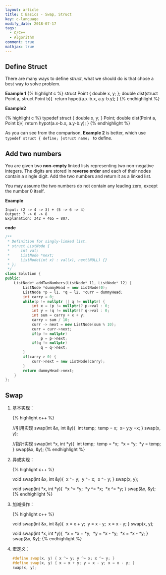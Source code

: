 ```yaml
---
layout: article
title: C Basics - Swap, Struct
key: c-language
modify_date: 2018-07-17
tags:
  - C/C++
  - Algorithm
comment: true
mathjax: true
---
```


<!--more-->

## Define Struct

There are many ways to define *struct*, what we should do is that chose a best way to solve problem.

**Example 1**
{% highlight c %}
struct Point { double x, y; };
double dist(struct Point a, struct Point b){
​    return hypot(a.x-b.x, a.y-b.y);
}
{% endhighlight %}

**Example2**

{% highlight c %}
typedef struct { double x, y; } Point;
double dist(Point a, Point b){
​    return hypot(a.x-b.x, a.y-b.y);
}
{% endhighlight %}

As you can see from the comparison, **Example 2** is better, which use `typedef struct { define; }struct name; ` to define.

## Add two numbers

You are given two **non-empty** linked lists representing two non-negative integers. The digits are stored in **reverse order** and each of their nodes contain a single digit. Add the two numbers and return it as a linked list.

You may assume the two numbers do not contain any leading zero, except the number 0 itself.

**Example**

```
Input: (2 -> 4 -> 3) + (5 -> 6 -> 4)
Output: 7 -> 0 -> 8
Explanation: 342 + 465 = 807.
```

**code**

```c++
/**
 * Definition for singly-linked list.
 * struct ListNode {
 *     int val;
 *     ListNode *next;
 *     ListNode(int x) : val(x), next(NULL) {}
 * };
 */
class Solution {
public:
    ListNode* addTwoNumbers(ListNode* l1, ListNode* l2) {
        ListNode *dummyHead = new ListNode(0);
        ListNode *p = l1, *q = l2, *curr = dummyHead;
        int carry = 0;
        while(p != nullptr || q != nullptr) {
            int x = (p != nullptr)? p->val : 0;
            int y = (q != nullptr)? q->val : 0;
            int sum = carry + x + y;
            carry = sum / 10;
            curr -> next = new ListNode(sum % 10);
            curr = curr->next;
            if(p != nullptr)
                p = p->next;
            if(q != nullptr)
                q = q->next;
        }
        if(carry > 0) {
            curr->next = new ListNode(carry);
        }
        return dummyHead->next;
    }
};
```

##  Swap

1. 基本实现：

   {% highlight c++ %}

   //引用实现
   swap(int &x, int &y){
   ​    int temp;
   ​    temp = x;
   ​    x= y;
   ​    y =x;
   }
   swap(x, y);



   //指针实现
   swap(int *x, int *y){
​       int temp;
​       temp = *x;
​       *x = *y;
​       *y = temp;
   }
   swap(&x, &y);
   {% endhighlight %}

2. 异或实现：

   {% highlight c++ %}

   void swap(int &x, int &y){
   ​    x ^= y;
   ​    y ^= x;
   ​    x ^= y;
   }
   swap(x, y);

   void swap(int *x, int *y){
   ​    *x ^= *y;
   ​    *y ^= *x;
   ​    *x ^= *y;
   }
   swap(&x, &y);
   {% endhighlight %}

3. 加减操作：

   {% highlight c++ %}

   void swap(int &x, int &y){
   ​    x = x + y;
   ​    y = x - y;
   ​    x = x - y;
   }
   swap(x, y);

   void swap(int *x, int *y){
   ​    *x = *x + *y;
   ​    *y = *x - *y;
   ​    *x = *x - *y;
   }
   swap(&x, &y);
   {% endhighlight %}

4. 宏定义：

   ```c++
   #define swap(x, y) { x ^= y; y ^= x; x ^= y; }
   #define swap(x, y) { x = x + y; y = x - y; x = x - y; }
   swap(x, y);
   ```



